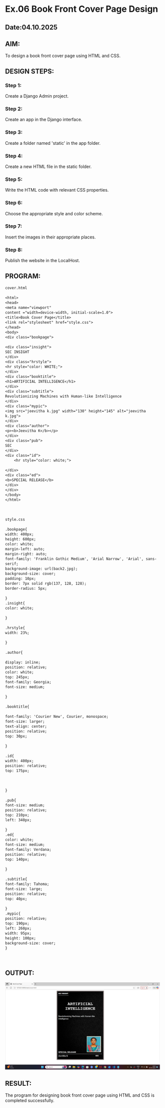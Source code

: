 # Ex.06 Book Front Cover Page Design
## Date:04.10.2025

## AIM:
To design a book front cover page using HTML and CSS.

## DESIGN STEPS:

### Step 1:
Create a Django Admin project.

### Step 2:
Create an app in the Django interface.

### Step 3:
Create a folder named 'static' in the app folder.

### Step 4:
Create a new HTML file in the static folder.

### Step 5:
Write the HTML code with relevant CSS properties.

### Step 6:
Choose the appropriate style and color scheme.

### Step 7:
Insert the images in their appropriate places.

### Step 8:
Publish the website in the LocalHost.

## PROGRAM:
```
cover.html

<html>
<head>
<meta name="viewport"
content ="width=device-width, initial-scale=1.0">
<title>Book Cover Page</title>
<link rel="stylesheet" href="style.css">
</head>
<body>
<div class="bookpage">

<div class="insight">
SEC INSIGHT
</div>
<div class="hrstyle">
<hr style="color: WHITE;">
</div>
<div class="booktitle">
<h1>ARTIFICIAL INTELLIGENCE</h1>
</div>
<div class="subtitle">
Revolutionizing Machines with Human-like Intelligence
</div>
<div class="mypic">
<img src="jeevitha k.jpg" width="130" height="145" alt="jeevitha k.jpg">
</div>
<div class="author">
<p><b>Jeevitha K</b></p>
</div>
<div class="pub">
SEC
</div>
<div class="id">
    <hr style="color: white;">

</div>
<div class="ed">
<b>SPECIAL RELEASE</b>
</div>
</div>
</body>
</html>



style.css

.bookpage{
width: 400px;
height: 600px;
color: white;
margin-left: auto;
margin-right: auto;
font-family: 'Franklin Gothic Medium', 'Arial Narrow', 'Arial', sans-serif;
background-image: url(back2.jpg);
background-size: cover;
padding: 10px;
border: 7px solid rgb(137, 128, 128);
border-radius: 5px;

}
.insight{
color: white;

}

.hrstyle{
width: 23%;

}

.author{

display: inline;
position: relative;
color: white;
top: 245px;
font-family: Georgia;
font-size: medium;

}

.booktitle{

font-family: 'Courier New', Courier, monospace;
font-size: larger;
text-align: center;
position: relative;
top: 30px;

}

.id{
width: 400px;
position: relative;
top: 175px;



}

.pub{
font-size: medium;
position: relative;
top: 210px;
left: 340px;

}
.ed{
color: white;
font-size: medium;
font-family: Verdana;
position: relative;
top: 140px;

}

.subtitle{
font-family: Tahoma;
font-size: large;
position: relative;
top: 40px;

}
.mypic{
position: relative;
top: 190px;
left: 260px;
width: 95px;
height: 100px;
background-size: cover;
}



```


## OUTPUT:
![alt text](bookcover.png)

## RESULT:
The program for designing book front cover page using HTML and CSS is completed successfully.
